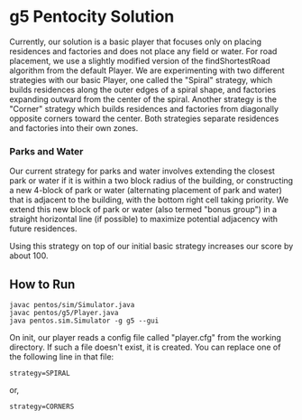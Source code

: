 # g5 Pentocity Solution
Currently, our solution is a basic player that focuses only on placing residences and factories
and does not place any field or water. For road placement, we use a slightly modified version of
the findShortestRoad algorithm from the default Player. We are experimenting with two different
strategies with our basic Player, one called the "Spiral" strategy, which builds residences along
the outer edges of a spiral shape, and factories expanding outward from the center of the spiral.
Another strategy is the "Corner" strategy which builds residences and factories from diagonally
opposite corners toward the center. Both strategies separate residences and factories into their
own zones.

### Parks and Water
Our current strategy for parks and water involves extending the closest park or water if it is
within a two block radius of the building, or constructing a new 4-block of park or water
(alternating placement of park and water) that is adjacent to the building, with the bottom right
cell taking priority. We extend this new block of park or water (also termed "bonus group") in a
straight horizontal line (if possible) to maximize potential adjacency with future residences.

Using this strategy on top of our initial basic strategy increases our score by about 100.

## How to Run

    javac pentos/sim/Simulator.java
    javac pentos/g5/Player.java
    java pentos.sim.Simulator -g g5 --gui

On init, our player reads a config file called "player.cfg" from the working directory. If such
a file doesn't exist, it is created. You can replace one of the following line in that file:

    strategy=SPIRAL

or,

    strategy=CORNERS
